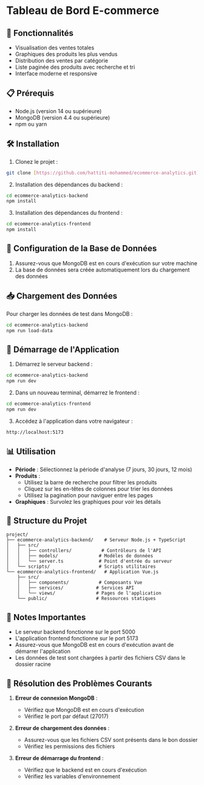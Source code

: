 # Tableau de Bord E-commerce

## 🚀 Fonctionnalités

- Visualisation des ventes totales
- Graphiques des produits les plus vendus
- Distribution des ventes par catégorie
- Liste paginée des produits avec recherche et tri
- Interface moderne et responsive

## 📋 Prérequis

- Node.js (version 14 ou supérieure)
- MongoDB (version 4.4 ou supérieure)
- npm ou yarn

## 🛠️ Installation

1. Clonez le projet :
```bash
git clone [https://github.com/hattiti-mohammed/ecommerce-analytics.git]
```

2. Installation des dépendances du backend :
```bash
cd ecommerce-analytics-backend
npm install
```

3. Installation des dépendances du frontend :
```bash
cd ecommerce-analytics-frontend
npm install
```

## 💾 Configuration de la Base de Données

1. Assurez-vous que MongoDB est en cours d'exécution sur votre machine
2. La base de données sera créée automatiquement lors du chargement des données

## 📥 Chargement des Données

Pour charger les données de test dans MongoDB :

```bash
cd ecommerce-analytics-backend
npm run load-data
```

## 🚀 Démarrage de l'Application

1. Démarrez le serveur backend :
```bash
cd ecommerce-analytics-backend
npm run dev
```

2. Dans un nouveau terminal, démarrez le frontend :
```bash
cd ecommerce-analytics-frontend
npm run dev
```

3. Accédez à l'application dans votre navigateur :
```
http://localhost:5173
```

## 📊 Utilisation

- **Période** : Sélectionnez la période d'analyse (7 jours, 30 jours, 12 mois)
- **Produits** : 
  - Utilisez la barre de recherche pour filtrer les produits
  - Cliquez sur les en-têtes de colonnes pour trier les données
  - Utilisez la pagination pour naviguer entre les pages
- **Graphiques** : Survolez les graphiques pour voir les détails

## 🔧 Structure du Projet

```
project/
├── ecommerce-analytics-backend/    # Serveur Node.js + TypeScript
│   ├── src/
│   │   ├── controllers/           # Contrôleurs de l'API
│   │   ├── models/               # Modèles de données
│   │   └── server.ts             # Point d'entrée du serveur
│   └── scripts/                  # Scripts utilitaires
└── ecommerce-analytics-frontend/   # Application Vue.js
    ├── src/
    │   ├── components/           # Composants Vue
    │   ├── services/            # Services API
    │   └── views/               # Pages de l'application
    └── public/                  # Ressources statiques
```

## 📝 Notes Importantes

- Le serveur backend fonctionne sur le port 5000
- L'application frontend fonctionne sur le port 5173
- Assurez-vous que MongoDB est en cours d'exécution avant de démarrer l'application
- Les données de test sont chargées à partir des fichiers CSV dans le dossier racine

## 🐛 Résolution des Problèmes Courants

1. **Erreur de connexion MongoDB** :
   - Vérifiez que MongoDB est en cours d'exécution
   - Vérifiez le port par défaut (27017)

2. **Erreur de chargement des données** :
   - Assurez-vous que les fichiers CSV sont présents dans le bon dossier
   - Vérifiez les permissions des fichiers

3. **Erreur de démarrage du frontend** :
   - Vérifiez que le backend est en cours d'exécution
   - Vérifiez les variables d'environnement 